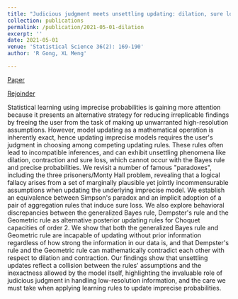 ```yaml
---
title: "Judicious judgment meets unsettling updating: dilation, sure loss, and Simpson's paradox (with discussion)"
collection: publications
permalink: /publication/2021-05-01-dilation
excerpt: ''
date: 2021-05-01
venue: 'Statistical Science 36(2): 169-190'
author: 'R Gong, XL Meng'

---
```




[Paper](https://projecteuclid.org/journals/statistical-science/volume-36/issue-2/Judicious-Judgment-Meets-Unsettling-Updating--Dilation-Sure-Loss-and/10.1214/19-STS765.short)

[Rejoinder](https://projecteuclid.org/journals/statistical-science/volume-36/issue-2/Rejoinder--Lets-Be-Imprecise-in-Order-to-Be-Precise/10.1214/21-STS765REJ.short)


Statistical learning using imprecise probabilities is gaining more attention because it presents an alternative strategy for reducing irreplicable findings by freeing the user from the task of making up unwarranted high-resolution assumptions. However, model updating as a mathematical operation is inherently exact, hence updating imprecise models requires the user's judgment in choosing among competing updating rules. These rules often lead to incompatible inferences, and can exhibit unsettling phenomena like dilation, contraction and sure loss, which cannot occur with the Bayes rule and precise probabilities. We revisit a number of famous "paradoxes", including the three prisoners/Monty Hall problem, revealing that a logical fallacy arises from a set of marginally plausible yet jointly incommensurable assumptions when updating the underlying imprecise model. We establish an equivalence between Simpson's paradox and an implicit adoption of a pair of aggregation rules that induce sure loss. We also explore behavioral discrepancies between the generalized Bayes rule, Dempster's rule and the Geometric rule as alternative posterior updating rules for Choquet capacities of order 2. We show that both the generalized Bayes rule and Geometric rule are incapable of updating without prior information regardless of how strong the information in our data is, and that Dempster's rule and the Geometric rule can mathematically contradict each other with respect to dilation and contraction. Our findings show that unsettling updates reflect a collision between the rules' assumptions and the inexactness allowed by the model itself, highlighting the invaluable role of judicious judgment in handling low-resolution information, and the care we must take when applying learning rules to update imprecise probabilities.
